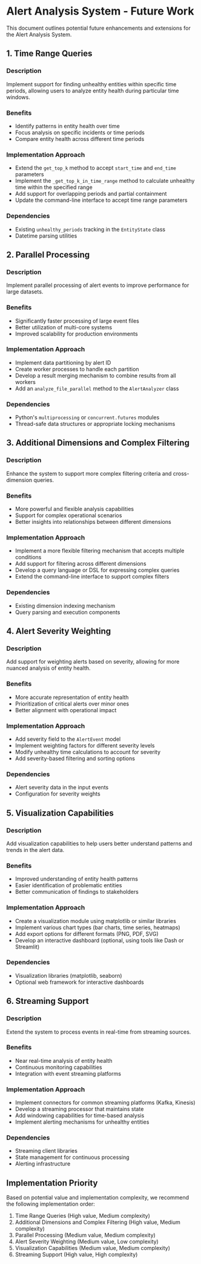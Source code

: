 # Alert Analysis System - Future Work

This document outlines potential future enhancements and extensions for the Alert Analysis System.

## 1. Time Range Queries

### Description
Implement support for finding unhealthy entities within specific time periods, allowing users to analyze entity health during particular time windows.

### Benefits
- Identify patterns in entity health over time
- Focus analysis on specific incidents or time periods
- Compare entity health across different time periods

### Implementation Approach
- Extend the `get_top_k` method to accept `start_time` and `end_time` parameters
- Implement the `_get_top_k_in_time_range` method to calculate unhealthy time within the specified range
- Add support for overlapping periods and partial containment
- Update the command-line interface to accept time range parameters

### Dependencies
- Existing `unhealthy_periods` tracking in the `EntityState` class
- Datetime parsing utilities

## 2. Parallel Processing

### Description
Implement parallel processing of alert events to improve performance for large datasets.

### Benefits
- Significantly faster processing of large event files
- Better utilization of multi-core systems
- Improved scalability for production environments

### Implementation Approach
- Implement data partitioning by alert ID
- Create worker processes to handle each partition
- Develop a result merging mechanism to combine results from all workers
- Add an `analyze_file_parallel` method to the `AlertAnalyzer` class

### Dependencies
- Python's `multiprocessing` or `concurrent.futures` modules
- Thread-safe data structures or appropriate locking mechanisms

## 3. Additional Dimensions and Complex Filtering

### Description
Enhance the system to support more complex filtering criteria and cross-dimension queries.

### Benefits
- More powerful and flexible analysis capabilities
- Support for complex operational scenarios
- Better insights into relationships between different dimensions

### Implementation Approach
- Implement a more flexible filtering mechanism that accepts multiple conditions
- Add support for filtering across different dimensions
- Develop a query language or DSL for expressing complex queries
- Extend the command-line interface to support complex filters

### Dependencies
- Existing dimension indexing mechanism
- Query parsing and execution components

## 4. Alert Severity Weighting

### Description
Add support for weighting alerts based on severity, allowing for more nuanced analysis of entity health.

### Benefits
- More accurate representation of entity health
- Prioritization of critical alerts over minor ones
- Better alignment with operational impact

### Implementation Approach
- Add severity field to the `AlertEvent` model
- Implement weighting factors for different severity levels
- Modify unhealthy time calculations to account for severity
- Add severity-based filtering and sorting options

### Dependencies
- Alert severity data in the input events
- Configuration for severity weights

## 5. Visualization Capabilities

### Description
Add visualization capabilities to help users better understand patterns and trends in the alert data.

### Benefits
- Improved understanding of entity health patterns
- Easier identification of problematic entities
- Better communication of findings to stakeholders

### Implementation Approach
- Create a visualization module using matplotlib or similar libraries
- Implement various chart types (bar charts, time series, heatmaps)
- Add export options for different formats (PNG, PDF, SVG)
- Develop an interactive dashboard (optional, using tools like Dash or Streamlit)

### Dependencies
- Visualization libraries (matplotlib, seaborn)
- Optional web framework for interactive dashboards

## 6. Streaming Support

### Description
Extend the system to process events in real-time from streaming sources.

### Benefits
- Near real-time analysis of entity health
- Continuous monitoring capabilities
- Integration with event streaming platforms

### Implementation Approach
- Implement connectors for common streaming platforms (Kafka, Kinesis)
- Develop a streaming processor that maintains state
- Add windowing capabilities for time-based analysis
- Implement alerting mechanisms for unhealthy entities

### Dependencies
- Streaming client libraries
- State management for continuous processing
- Alerting infrastructure

## Implementation Priority

Based on potential value and implementation complexity, we recommend the following implementation order:

1. Time Range Queries (High value, Medium complexity)
2. Additional Dimensions and Complex Filtering (High value, Medium complexity)
3. Parallel Processing (Medium value, Medium complexity)
4. Alert Severity Weighting (Medium value, Low complexity)
5. Visualization Capabilities (Medium value, Medium complexity)
6. Streaming Support (High value, High complexity)
